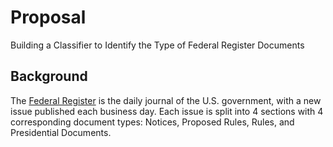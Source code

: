 # Proposal

Building a Classifier to Identify the Type of Federal Register Documents

## Background

The [Federal Register](https://www.federalregister.gov/) is the daily journal of the U.S. government, with a new issue published each business day. Each issue is split into 4 sections with 4 corresponding document types: Notices, Proposed Rules, Rules, and Presidential Documents.


